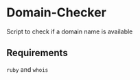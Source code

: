 # Domain-Checker
Script to check if a domain name is available 

## Requirements
`ruby` and `whois`


